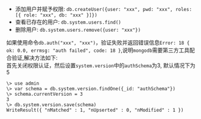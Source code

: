 -  添加用户并赋予权限: `db.createUser({user: "xxx", pwd: "xxx", roles: [{ role: "xxx", db: "xxx" }]})`
-  查看已存在的用户: `db.system.users.find()`
-  删除用户: `db.system.users.remove({user: "xxx"})`  
  
如果使用命令`db.auth("xxx", "xxx")`，验证失败并返回错误信息`Error: 18 { ok: 0.0, errmsg: "auth failed", code: 18 }`,说明`mongodb`需要第三方工具配合验证,解决方法如下:  
首先关闭权限认证，然后设置`system.version`中的`authSchema`为3, 默认情况下为5  
<pre><code>\> use admin
\> var schema = db.system.version.findOne({_id: "authSchema"})
\> schema.currentVersion = 3
3
\> db.system.version.save(schema)
WriteResult({ "nMatched" : 1, "nUpserted" : 0, "nModified" : 1 })</code></pre>